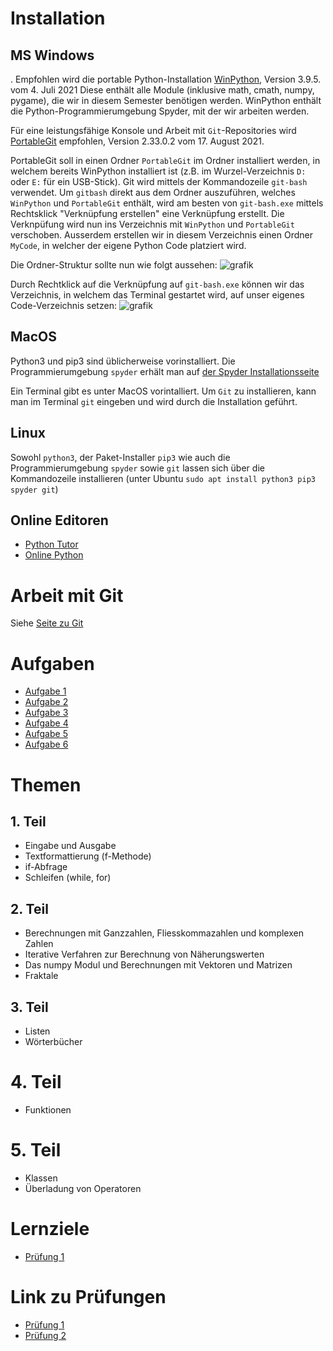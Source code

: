 # Installation

## MS Windows
.
Empfohlen wird die portable Python-Installation [WinPython](https://github.com/winpython/winpython), Version 3.9.5. vom 4. Juli 2021 Diese enthält alle Module (inklusive math, cmath, numpy, pygame), die wir in diesem Semester benötigen werden. WinPython enthält die Python-Programmierumgebung Spyder, mit der wir arbeiten werden.

Für eine leistungsfähige Konsole und Arbeit mit `Git`-Repositories wird [PortableGit](https://github.com/git-for-windows/git) empfohlen, Version 2.33.0.2 vom 17. August 2021. 

PortableGit soll in einen Ordner `PortableGit` im Ordner installiert werden, in welchem bereits WinPython installiert ist (z.B. im Wurzel-Verzeichnis `D:` oder `E:` für ein USB-Stick). Git wird mittels der
Kommandozeile `git-bash` verwendet. Um `gitbash` direkt aus dem Ordner auszuführen, welches `WinPython` und `PortableGit` enthält, wird am besten von `git-bash.exe` mittels Rechtsklick "Verknüpfung erstellen" eine Verknüpfung erstellt. Die Verknpüfung wird nun ins Verzeichnis mit `WinPython` und `PortableGit` verschoben. Ausserdem erstellen wir in diesem Verzeichnis einen Ordner `MyCode`, in welcher der eigene Python Code platziert wird.

Die Ordner-Struktur sollte nun wie folgt aussehen:
![grafik](https://user-images.githubusercontent.com/40485433/131446510-0f393315-001b-4161-b1a6-75ff74f86606.png)

Durch Rechtklick auf die Verknüpfung auf `git-bash.exe` können wir das Verzeichnis, in welchem das Terminal gestartet wird, auf unser eigenes Code-Verzeichnis setzen:
![grafik](https://user-images.githubusercontent.com/40485433/131446801-2b9c42b5-4374-43c9-8c7e-01e20851b617.png)

## MacOS

Python3 und pip3 sind üblicherweise vorinstalliert. Die Programmierumgebung `spyder` erhält man auf [der Spyder Installationsseite](https://docs.spyder-ide.org/current/installation.html)

Ein Terminal gibt es unter MacOS vorintalliert. Um `Git` zu installieren, kann man im Terminal `git` eingeben und wird durch die Installation geführt.

## Linux

Sowohl `python3`, der Paket-Installer `pip3` wie auch die Programmierumgebung `spyder` sowie `git` lassen sich über die Kommandozeile installieren (unter Ubuntu `sudo apt install python3 pip3 spyder git`)

## Online Editoren

- [Python Tutor](https://pythontutor.com/)
- [Online Python](https://www.online-python.com/)

# Arbeit mit Git

Siehe [Seite zu Git](GIT.md)


# Aufgaben
- [Aufgabe 1](https://classroom.github.com/a/UNwqoiUj)
- [Aufgabe 2](https://classroom.github.com/a/c8MHVeSV)
- [Aufgabe 3](https://classroom.github.com/a/RbFJzWco)
- [Aufgabe 4](https://classroom.github.com/a/IEGbjsXP)
- [Aufgabe 5](https://classroom.github.com/a/T9U1fImq)
- [Aufgabe 6](https://classroom.github.com/a/a53atBZ3)

# Themen

## 1. Teil 
- Eingabe und Ausgabe
- Textformattierung (f-Methode)
- if-Abfrage
- Schleifen (while, for)

## 2. Teil
- Berechnungen mit Ganzzahlen, Fliesskommazahlen und komplexen Zahlen
- Iterative Verfahren zur Berechnung von Näherungswerten
- Das numpy Modul und Berechnungen mit Vektoren und Matrizen
- Fraktale

## 3. Teil
- Listen
- Wörterbücher

# 4. Teil
- Funktionen

# 5. Teil
- Klassen
- Überladung von Operatoren

# Lernziele
- [Prüfung 1](Lernziele_Programmieren_I.pdf)

# Link zu Prüfungen
- [Prüfung 1](https://classroom.github.com/a/MCpbh9aF)
- [Prüfung 2](https://classroom.github.com/a/Z0405--O)
